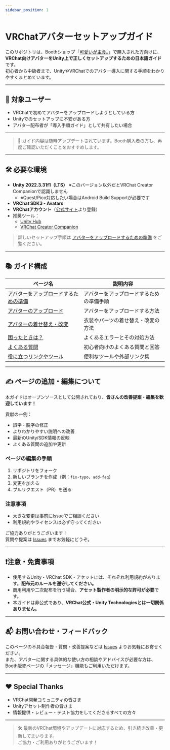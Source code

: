 ```yaml
---
sidebar_position: 1
---
```


# VRChatアバターセットアップガイド

このリポジトリは、Boothショップ「[可愛いが主食。](https://sumx21tridg3.booth.pm/)」で購入された方向けに、  
**VRChat向けアバターをUnity上で正しくセットアップするための日本語ガイド**です。  
初心者から中級者まで、UnityやVRChatでのアバター導入に関する手順をわかりやすくまとめています。

---

## 🎯 対象ユーザー

- VRChatで初めてアバターをアップロードしようとしている方
- Unityでのセットアップに不安がある方
- アバター配布者が「導入手順ガイド」として共有したい場合

---

> 📌 ガイド内容は随時アップデートされています。Booth購入者の方も、再度ご確認いただくことをおすすめします。

---

## 🛠 必要な環境

- **Unity 2022.3.31f1（LTS）** ※このバージョン以外だとVRChat Creator Companionで認識しません
    - ※Quest/Pico対応したい場合はAndroid Build Supportが必要です
- **VRChat SDK3 - Avatars**
- **VRChatアカウント**（[公式サイト](https://vrchat.com/home)より登録）
- 推奨ツール：
    - [Unity Hub](https://unity.com/ja/unity-hub)
    - [VRChat Creator Companion](https://vcc.docs.vrchat.com/)

> 詳しいセットアップ手順は [アバターをアップロードするための準備](/setup-environment/index) をご覧ください。

---

## 📚 ガイド構成

| ページ名                                    | 説明内容                 |
|-----------------------------------------|----------------------|
| [アバターをアップロードするための準備](setup-environment) | アバターをアップロードするための準備手順 |
| [アバターのアップロード](upload-avatar)            | アバターをアップロードする方法      |
| [アバターの着せ替え・改変](dress-up-avatar)         | 衣装やパーツの着せ替え・改変の方法    |
| [困ったときは？](troubleshooting)              | よくあるエラーとその対処方法       |
| [よくある質問](faq)                           | 初心者向けのよくある質問と回答      |
| [役に立つリンクやツール](resources)                | 便利なツールや外部リンク集        |

---

## ✍️ ページの追加・編集について

本ガイドはオープンソースとして公開されており、**皆さんの改善提案・編集を歓迎しています！**

貢献の一例：

- 誤字・脱字の修正
- よりわかりやすい説明への改善
- 最新のUnity/SDK情報の反映
- よくある質問の追加や更新

### ページの編集の手順

1. リポジトリをフォーク
2. 新しいブランチを作成（例：`fix-typo`、`add-faq`）
3. 変更を加える
4. プルリクエスト（PR）を送る

### 注意事項

- 大きな変更は事前にIssueでご相談ください
- 利用規約やライセンスは必ず守ってください

ご協力ありがとうございます！  
質問や提案は [Issues](https://github.com/あなたのリポジトリ名/issues) までお気軽にどうぞ。


---

## ❗️注意・免責事項

- 使用するUnity・VRChat SDK・アセットには、それぞれ利用規約があります。**配布元のルールを遵守してください。**
- 商用利用や二次配布を行う場合、**アセット製作者の明示的な許可が必要**です。
- 本ガイドは非公式であり、**VRChat公式・Unity Technologiesとは一切関係ありません。**

---

## 📬 お問い合わせ・フィードバック

このページの不具合報告・質問・改善提案などは [Issues](https://github.com/sumx21t-3310/avatar-setup-guide/issues)
よりお気軽にお寄せください。  
また、アバターに関する具体的な使い方の相談やアドバイスが必要な方は、Booth販売ページの「メッセージ」機能もご利用いただけます。

---

## ❤️ Special Thanks

- VRChat開発コミュニティの皆さま
- Unityアセット制作者の皆さま
- 情報提供・レビュー・テスト協力をしてくださるすべての方々

---

> 🛠 最新のVRChat環境やアップデートに対応するため、引き続き改善・更新してまいります。  
> ご協力・ご利用ありがとうございます！
